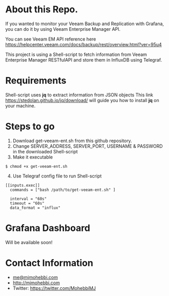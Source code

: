 # About this Repo.
If you wanted to monitor your Veeam Backup and Replication with Grafana, you can do it by using Veeam Enterprise Manager API. 

You can see Veeam EM API reference here https://helpcenter.veeam.com/docs/backup/rest/overview.html?ver=95u4

This project is using a Shell-script to fetch information from Veeam Enterprise Manager RESTfulAPI and store them in InfluxDB using Telegraf. 


# Requirements
Shell-script uses **jq** to extract information from JSON objects
This link https://stedolan.github.io/jq/download/ will guide you how to install **jq** on your machine.

# Steps to go
1. Download get-veeam-ent.sh from this github repository.
2. Change SERVER_ADDRESS, SERVER_PORT, USERNAME & PASSWORD in the downloaded Shell-script
3. Make it executable
```
$ chmod +x get-veeam-ent.sh
```
4. Use Telegraf config file to run Shell-script 
```
[[inputs.exec]]
  commands = ["bash /path/to/get-veeam-ent.sh" ]
  
  interval = "60s"
  timeout = "60s"
  data_format = "influx"
```

# Grafana Dashboard
Will be available soon! 

# Contact Information 

- me@mjmohebbi.com
- http://mjmohebbi.com
- Twitter: https://twitter.com/MohebbiMJ
